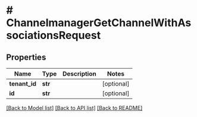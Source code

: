 # # ChannelmanagerGetChannelWithAssociationsRequest


## Properties 


Name | Type | Description | Notes
------------ | ------------- | ------------- | -------------
**tenant_id**| **str** |   | [optional]
**id**| **str** |   | [optional]


[[Back to Model list]](../../README.md#models) [[Back to API list]](../../README.md#endpoints) [[Back to README]](../../README.md)


